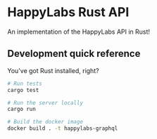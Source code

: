 # HappyLabs Rust API

An implementation of the HappyLabs API in Rust!

## Development quick reference

You've got Rust installed, right?

```sh
# Run tests
cargo test

# Run the server locally
cargo run

# Build the docker image
docker build . -t happylabs-graphql
```
